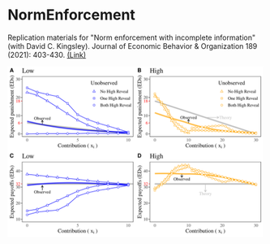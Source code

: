 # NormEnforcement

Replication materials for "Norm enforcement with incomplete information" (with David C. Kingsley). Journal of Economic Behavior & Organization 189 (2021): 403-430. [(Link)](https://www.sciencedirect.com/science/article/pii/S0167268121002274?casa_token=rWrkyqIfdcIAAAAA:MT6OkwHfJCUSI8JmR2AswQJbIldmKW0jCJINQIWc_aSlkEv9YixmxsQ9S5g0oPnqF5y1SCsux_4)

![](figure7.png)
